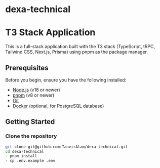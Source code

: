# dexa-technical

# T3 Stack Application

This is a full-stack application built with the T3 stack (TypeScript, tRPC, Tailwind CSS, Next.js, Prisma) using pnpm as the package manager.

## Prerequisites

Before you begin, ensure you have the following installed:

- [Node.js](https://nodejs.org/) (v18 or newer)
- [pnpm](https://pnpm.io/) (v8 or newer)
- [Git](https://git-scm.com/)
- [Docker](https://www.docker.com/) (optional, for PostgreSQL database)

## Getting Started

### Clone the repository

```bash
git clone git@github.com:TanvirAlam/dexa-technical.git
cd dexa-technical
- pnpm install
- cp .env.example .env